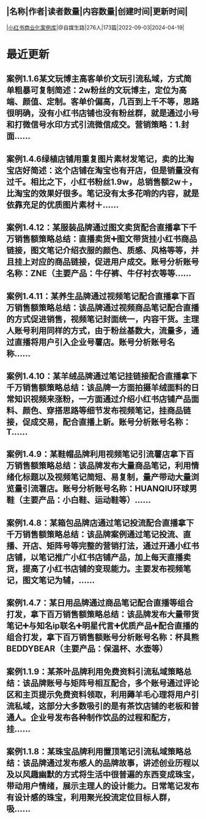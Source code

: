 |名称|作者|读者数量|内容数量|创建时间|更新时间|
---
|[小红书商业化案例库](https://xiaobot.net/p/zmsl02?refer=0b133df9-27dc-423b-8101-639049001c13)|@自媒生路|276人|173篇|2022-09-03|2024-04-19|

# 最近更新
## 案例1.1.6某文玩博主高客单价文玩引流私域，方式简单粗暴可复制简述：2w粉丝的文玩博主，定位为高端、颜值、定制。客单价偏高，几百到上千不等，思路很明确，没有小红书店铺也没有粉丝群，就是通过小号和打微信号水印方式引流微信成交。营销策略：1.封面......
## 案例1.4.6绿植店铺用重复图片素材发笔记，卖的比淘宝店好简述：这个店铺在淘宝也有开店，但是销量没有过千。相比之下，小红书粉丝1.9w，总销售额2w＋，比淘宝的效果好很多。笔记没有太多花哨的内容，就是依靠充足的优质图片素材＋......
## 案例1.4.12：某服装品牌通过图文卖货配合直播拿下千万销售额策略总结：直播卖货➕图文带货挂小红书商品链接，图文笔记介绍衣服的颜色、质感、风格等等，并且挂上对应的商品链接，促进用户成交。账号分析账号名称：ZNE（主要产品：牛仔裤、牛仔衬衣等等......
## 案例1.4.11：某养生品牌通过视频笔记配合直播拿下百万销售额策略总结：该品牌通过视频商品笔记配合直播的方式促进销售，视频笔记封面统一，内容干货。主理人账号利用同样的方式，由于粉丝基数大，流量多，通过直播将用户引入企业号薯店。账号分析账号名称......
## 案例1.4.10：某羊绒品牌通过笔记挂链接配合直播拿下千万销售额策略总结：该品牌一方面拍摄羊绒面料的日常知识视频来涨粉，一方面通过介绍小红书店铺产品面料、颜色、穿搭思路等细节发布视频笔记，挂商品链接，促成交易，配合直播上新。账号分析账号名称：T......
## 案例1.4.9：某鞋帽品牌利用视频笔记引流薯店拿下百万销售额策略总结：该品牌发布大量商品笔记，利用情绪化标题以及视频笔记简短、易复制，量产带动大量浏览量引流署店。账号分析账号名称：HUANQIU环球男鞋（主要产品：小白鞋、运动鞋等）......
## 案例1.4.8：某箱包品牌店通过笔记投流配合直播拿下千万销售额策略总结：该品牌案例通过笔记投流、直播、开店、矩阵号等完整的营销打法，通过开通小红书店铺，以笔记推广小红书店铺产品，加上每天直播卖货，提高了小红书店铺的变现能力。主要发布视频笔记，图文笔记为辅，......
## 案例1.4.7：某日用品牌通过商品笔记配合直播等组合打发，拿下百万销售额策略总结：该品牌发布大量带货笔记➕与知名ip联名➕明星代言➕优质产品➕配合直播的组合打发，拿下百万销售额账号分析账号名称：杯具熊BEDDYBEAR（主要产品：保温杯、水壶等）
## 案例1.1.9：某茶叶品牌利用免费资料引流私域策略总结：该品牌账号与矩阵号相互配合，多个账号通过评论区和主页提示免费资料领取，利用薅羊毛心理将用户引流私域，这部分大多数吸引的是有茶饮店铺的老板和普通人。企业号发布各种制作饮品的过程和配方，挂......
## 案例1.1.8：某珠宝品牌利用置顶笔记引流私域策略总结：该品牌通过发布感人的品牌故事，讲述创业历程以及以风趣幽默的方式将生活中很普遍的东西变成珠宝，带动用户情绪，展示主理人的设计能力。日常笔记发布有设计感的珠宝，利用聚光投流定位目标人群，吸......

